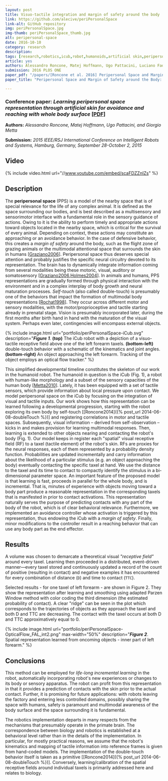 ```yaml
---
layout: post
title: Visuo-tactile integration and margin of safety around the body
link: https://github.com/alecive/periPersonalSpace
link-alt: GitHub repository
img: periPersonalSpace.jpg
img-thumb: periPersonalSpace_thumb.jpg
alt: peripersonal-space
date: 2016-10-10
category: research
description:
tags: [research,robotics,icub,robot,humanoids,artificial skin,peripersonal space,visuo-tactile,multisensory integration,sensor fusion,parzen windows,cognitive robotics,body representations,iros,iros 2015,open source,github]
article: yes
authors: Alessandro Roncone, Matej Hoffmann, Ugo Pattacini, Luciano Fadiga, and Giorgio Metta
submission: 2016 PLOS ONE
paper_pdf: "/papers/[Roncone et al. 2016] Peripersonal Space and Margin of Safety around the Body: Learning Visuo-tactile Associations in a Humanoid Robot with Artificial Skin.pdf"
paper_title: "Peripersonal Space and Margin of Safety around the Body: Learning Visuo-tactile Associations in a Humanoid Robot with Artificial Skin"

---
```


### Conference paper: _Learning peripersonal space representation through artificial skin for avoidance and reaching with whole body surface_ <a class="no-print" href="{{ site.url }}/papers/[Roncone et al. 2015] - Learning peripersonal space representation through artificial skin for avoidance and reaching with whole body surface.pdf" target="_blank"> [PDF]</a>

**Authors:** _Alessandro Roncone, Matej Hoffmann, Ugo Pattacini, and Giorgio Metta_

**Submission:** _2015 IEEE/RSJ International Conference on Intelligent Robots and Systems, Hamburg, Germany, September 28-October 2, 2015_

## Video

{% include video.html url="//www.youtube.com/embed/scaFDZZnIZs" %}

## Description

The **peripersonal space** (PPS) is a model of the nearby space that is of special relevance for the life of any complex animal. It is defined as the space surrounding our bodies, and is best described as a multisensory and sensorimotor interface with a fundamental role in the sensory guidance of actions. Owing to it is the ability to perform timely and appropriate actions toward objects located in the nearby space, which is critical for the survival of every animal. Depending on context, these actions may constitute an approaching or an avoidance behavior. In the case of defensive behavior, this creates a _margin of safety_ around the body, such as the flight zone of grazing animals or the multimodal attentional space that surrounds the skin in humans [[Graziano2006](https://www.princeton.edu/~graziano/Neuropsychologia_2006.pdf)].
Peripersonal space thus deserves special attention and probably justifies the specific neural circuitry devoted to its representation. The brain has to dynamically integrate information coming from several modalities being these motoric, visual, auditory or somatosensory [[Graziano2006](https://www.princeton.edu/~graziano/Neuropsychologia_2006.pdf),[Holmes2004](https://www.ncbi.nlm.nih.gov/pmc/articles/PMC1350799/)].
In animals and humans, PPS representations are gradually formed through physical interaction with the environment and in a complex interplay of body growth and neural maturation processes. _Self-touch_ (also called double-touch) is presumably one of the behaviors that impact the formation of multimodal body representations [[Rochat1998](http://www.psychology.emory.edu/cognition/rochat/lab/self-perception%20and%20action%20in%20infancy.pdf)]. They occur across different motor and sensory modalities, with the motor/proprioceptive and tactile starting already in prenatal stage. Vision is presumably incorporated later, during the first months after birth hand in hand with the maturation of the visual system. Perhaps even later, contingencies will encompass external objects.

{% include image.html url="portfolio/periPersonalSpace-iCub.svg" description="<b><i>Figure 1</i></b>. <b>(top)</b> The iCub robot with a depiction of a visuo-tactile receptive field above one of the left forearm taxels. <b>(bottom-left)</b> double-touch behavior with a schematic of the kinematics and joint angles. <b>(bottom-right)</b> An object approaching the left forearm. Tracking of the object employs an optical flow tracker." %}

This simplified developmental timeline constitutes the skeleton of our work in the humanoid robot. The humanoid in question is the iCub (Fig. 1), a robot with human-like morphology and a subset of the sensory capacities of the human body [[Metta2010](http://www.sciencedirect.com/science/article/pii/S0893608010001619)]. Lately, it has been equipped with a set of tactile sensors, which provide information about local pressure upon contact.
We model peripersonal space on the iCub by focusing on the integration of visual and tactile inputs. Our work shows how this representation can be learned following a developmental progression, starting with the robot exploring its own body by self-touch [[Roncone2014]({% post_url 2014-06-08-doubleTouch %})] and registering correlations in motor and tactile spaces. Subsequently, visual information – derived from self-observation – kicks in and makes provision for learning multimodal responses. Then, learning is extended to other objects nearing and contacting the robot's body (Fig. 1).
Our model keeps in register each "spatial" visual receptive field (RF) to a taxel (tactile element) of the robot's skin. RFs are proxies for the neural responses, each of them represented by a probability density function. Probabilities are updated incrementally and carry information about the likelihood of a particular stimulus (e.g. an object approaching the body) eventually contacting the specific taxel at hand. We use the distance to the taxel and its time to contact to compactly identify the stimulus in a bi-dimensional parameter space.
An important feature of the proposed model is that learning is fast, proceeds in parallel for the whole body, and is incremental. That is, minutes of experience with objects moving toward a body part produce a reasonable representation in the corresponding taxels that is manifested in prior to contact activations.
This representation naturally serves the purpose of predicting contacts with any part of the body of the robot, which is of clear behavioral relevance. Furthermore, we implemented an avoidance controller whose activation is triggered by this representation, thus endowing the iCub with a _margin of safety_. Finally, minor modifications to the controller result in a reaching behavior that can use any body part as the end effector.

## Results

A volume was chosen to demarcate a theoretical visual _"receptive field"_ around every taxel. Learning then proceeded in a distributed, event-driven manner—every taxel stored and continuously updated a record of the count of positive (resulting in contact) and negative examples it has encountered for every combination of distance (`D`) and time to contact (`TTC`).

Selected results - for one taxel of left forearm - are shown in Figure 2. They show the representation after learning and smoothing using adapted Parzen Window method with color coding the third dimension (the estimated probability of contact). A clear "ridge" can be seen in the plot which corresponds to the trajectories of objects as they approach the taxel and both D and TTC are decreasing. The contact with the taxel occurs at both D and TTC approximatively equal to 0.

{% include image.html url="portfolio/periPersonalSpace-OpticalFlow_FAL_int2.png" max-width="50%" description="<b><i>Figure 2</i></b>. Spatial representation learned from oncoming objects - inner part of left forearm." %}

## Conclusions

This method can be employed for *life-long incremental learning* in the robot, automatically incorporating robot's new experiences or changes to its body or sensory apparatus. The robot can profit from this representation in that it provides a prediction of contacts with the skin prior to the actual contact.
Further, it is promising for future applications: with robots leaving the factory and entering less controlled domains, possibly sharing the space with humans, safety is paramount and multimodal awareness of the body surface and the space surrounding it is fundamental.

The robotics implementation departs in many respects from the mechanisms that presumably operate in the primate brain. The correspondence between biology and robotics is established at a behavioral level rather than in the details of the implementation. In particular, for mostly practical reasons, we assume that the robot's kinematics and mapping of tactile information into reference frames is given from hand-coded models. The implementation of the double-touch behavior itself is taken as a primitive [[Roncone2014]({% post_url 2014-06-08-doubleTouch %})]. Conversely, learning/calibration of the spatial receptive fields around individual taxels is primarily addressed here and relates to biology.
